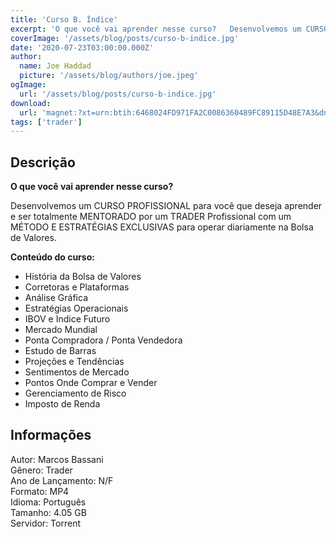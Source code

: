 ```yaml
---
title: 'Curso B. Índice'
excerpt: 'O que você vai aprender nesse curso?   Desenvolvemos um CURSO PROFISSIONAL para você que deseja aprender e ser totalmente MENTORADO por um TRADER Profissional com um MÉTODO E ESTRATÉGIAS EXCLUSIVAS para operar diariamente na Bolsa de Valores.   Conteúdo do'
coverImage: '/assets/blog/posts/curso-b-indice.jpg'
date: '2020-07-23T03:00:00.000Z'
author:
  name: Joe Haddad
  picture: '/assets/blog/authors/joe.jpeg'
ogImage:
  url: '/assets/blog/posts/curso-b-indice.jpg'
download:
  url: 'magnet:?xt=urn:btih:6468024FD971FA2C0086360489FC89115D48E7A3&dn=Curso%20B.Indice%20-%20B.Trader&tr=udp%3a%2f%2ftracker.openbittorrent.com%3a1337%2fannounce&tr=udp%3a%2f%2ftracker.opentrackr.org%3a1337%2fannounce'
tags: ['trader']
---
```

<h2>Descrição</h2>
<p></p><p><strong>O que você vai aprender nesse curso?</strong></p><p>Desenvolvemos um CURSO PROFISSIONAL para você que deseja aprender e ser totalmente MENTORADO por um TRADER Profissional com um MÉTODO E ESTRATÉGIAS EXCLUSIVAS para operar diariamente na Bolsa de Valores.</p><p><strong>Conteúdo do curso:</strong></p><ul><li>História da Bolsa de Valores</li><li>Corretoras e Plataformas</li><li>Análise Gráfica</li><li>Estratégias Operacionais</li><li>IBOV e Indice Futuro</li><li>Mercado Mundial</li><li>Ponta Compradora / Ponta Vendedora</li><li>Estudo de Barras</li><li>Projeções e Tendências</li><li>Sentimentos de Mercado</li><li>Pontos Onde Comprar e Vender</li><li>Gerenciamento de Risco</li><li>Imposto de Renda</li></ul><h2>Informações</h2><p>Autor: Marcos Bassani<br/>Gênero: Trader<br/>Ano de Lançamento: N/F<br/>Formato: MP4<br/>Idioma: Português<br/>Tamanho: 4.05 GB<br/>Servidor: Torrent</p>